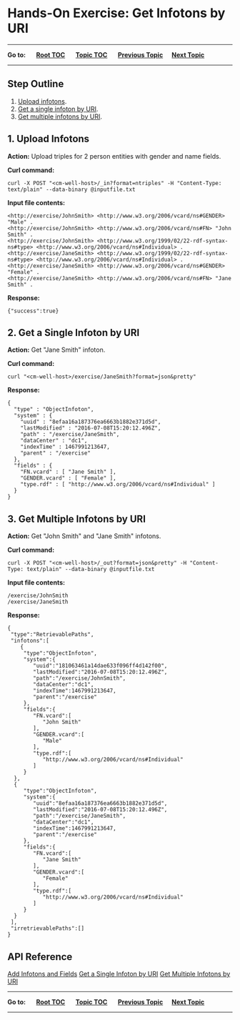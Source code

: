 # Hands-On Exercise: Get Infotons by URI

----

**Go to:** &nbsp;&nbsp;&nbsp;&nbsp; [**Root TOC**](CM-Well.RootTOC.md) &nbsp;&nbsp;&nbsp;&nbsp; [**Topic TOC**](Tutorial.HandsOnExercisesTOC.md) &nbsp;&nbsp;&nbsp;&nbsp; [**Previous Topic**](Tutorial.HandsOnExercisesTOC.md)&nbsp;&nbsp;&nbsp;&nbsp; [**Next Topic**](Tutorial.HandsOnExercises.AddInfotonsAndFields.md)  

----

## Step Outline

1. [Upload infotons](#hdr1).
2. [Get a single infoton by URI](#hdr2).
3. [Get multiple infotons by URI](#hdr3).

<a name="hdr1"></a>
## 1. Upload Infotons

**Action:** Upload triples for 2 person entities with gender and name fields.

**Curl command:**

    curl -X POST "<cm-well-host>/_in?format=ntriples" -H "Content-Type: text/plain" --data-binary @inputfile.txt

**Input file contents:**

    <http://exercise/JohnSmith> <http://www.w3.org/2006/vcard/ns#GENDER> "Male" .
    <http://exercise/JohnSmith> <http://www.w3.org/2006/vcard/ns#FN> "John Smith" .
    <http://exercise/JohnSmith> <http://www.w3.org/1999/02/22-rdf-syntax-ns#type> <http://www.w3.org/2006/vcard/ns#Individual> .
    <http://exercise/JaneSmith> <http://www.w3.org/1999/02/22-rdf-syntax-ns#type> <http://www.w3.org/2006/vcard/ns#Individual> .
    <http://exercise/JaneSmith> <http://www.w3.org/2006/vcard/ns#GENDER> "Female" .
    <http://exercise/JaneSmith> <http://www.w3.org/2006/vcard/ns#FN> "Jane Smith" .

**Response:**

    {"success":true}

<a name="hdr2"></a>
## 2. Get a Single Infoton by URI

**Action:** Get "Jane Smith" infoton.

**Curl command:**

    curl "<cm-well-host>/exercise/JaneSmith?format=json&pretty"

**Response:**

    {
      "type" : "ObjectInfoton",
      "system" : {
    	"uuid" : "8efaa16a187376ea6663b1882e371d5d",
    	"lastModified" : "2016-07-08T15:20:12.496Z",
    	"path" : "/exercise/JaneSmith",
    	"dataCenter" : "dc1",
    	"indexTime" : 1467991213647,
    	"parent" : "/exercise"
      },
      "fields" : {
    	"FN.vcard" : [ "Jane Smith" ],
    	"GENDER.vcard" : [ "Female" ],
    	"type.rdf" : [ "http://www.w3.org/2006/vcard/ns#Individual" ]
      }
    }
   
<a name="hdr3"></a>
## 3. Get Multiple Infotons by URI

**Action:** Get "John Smith" and "Jane Smith" infotons.

**Curl command:**

    curl -X POST "<cm-well-host>/_out?format=json&pretty" -H "Content-Type: text/plain" --data-binary @inputfile.txt

    
**Input file contents:**

    /exercise/JohnSmith
    /exercise/JaneSmith

**Response:**

    {  
     "type":"RetrievablePaths",
     "infotons":[  
        {  
         "type":"ObjectInfoton",
         "system":{  
            "uuid":"181063461a14dae633f096ff4d142f00",
            "lastModified":"2016-07-08T15:20:12.496Z",
            "path":"/exercise/JohnSmith",
            "dataCenter":"dc1",
            "indexTime":1467991213647,
            "parent":"/exercise"
         },
         "fields":{  
            "FN.vcard":[  
               "John Smith"
            ],
            "GENDER.vcard":[  
               "Male"
            ],
            "type.rdf":[  
               "http://www.w3.org/2006/vcard/ns#Individual"
            ]
         }
      },
      {  
         "type":"ObjectInfoton",
         "system":{  
            "uuid":"8efaa16a187376ea6663b1882e371d5d",
            "lastModified":"2016-07-08T15:20:12.496Z",
            "path":"/exercise/JaneSmith",
            "dataCenter":"dc1",
            "indexTime":1467991213647,
            "parent":"/exercise"
         },
         "fields":{  
            "FN.vcard":[  
               "Jane Smith"
            ],
            "GENDER.vcard":[  
               "Female"
            ],
            "type.rdf":[  
               "http://www.w3.org/2006/vcard/ns#Individual"
            ]
         }
      }
     ],
     "irretrievablePaths":[]
    }    

## API Reference
[Add Infotons and Fields](API.Update.AddInfotonsAndFields.md)
[Get a Single Infoton by URI](API.Get.GetSingleInfotonByURI.md)
[Get Multiple Infotons by URI](API.Get.GetMultipleInfotonsByURI.md)

----

**Go to:** &nbsp;&nbsp;&nbsp;&nbsp; [**Root TOC**](CM-Well.RootTOC.md) &nbsp;&nbsp;&nbsp;&nbsp; [**Topic TOC**](Tutorial.HandsOnExercisesTOC.md) &nbsp;&nbsp;&nbsp;&nbsp; [**Previous Topic**](Tutorial.HandsOnExercisesTOC.md)&nbsp;&nbsp;&nbsp;&nbsp; [**Next Topic**](Tutorial.HandsOnExercises.AddInfotonsAndFields.md)  

----